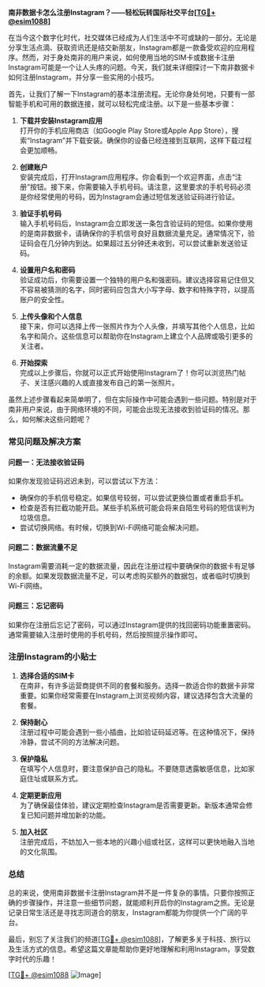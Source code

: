 **南非数据卡怎么注册Instagram？——轻松玩转国际社交平台[[TG💪+ @esim1088](https://t.me/s/esim1088)]**

在当今这个数字化时代，社交媒体已经成为人们生活中不可或缺的一部分。无论是分享生活点滴、获取资讯还是结交新朋友，Instagram都是一款备受欢迎的应用程序。然而，对于身处南非的用户来说，如何使用当地的SIM卡或数据卡注册Instagram可能是一个让人头疼的问题。今天，我们就来详细探讨一下南非数据卡如何注册Instagram，并分享一些实用的小技巧。

首先，让我们了解一下Instagram的基本注册流程。无论你身处何地，只要有一部智能手机和可用的数据连接，就可以轻松完成注册。以下是一些基本步骤：

1. **下载并安装Instagram应用**  
   打开你的手机应用商店（如Google Play Store或Apple App Store），搜索“Instagram”并下载安装。确保你的设备已经连接到互联网，这样下载过程会更加顺畅。

2. **创建账户**  
   安装完成后，打开Instagram应用程序。你会看到一个欢迎界面，点击“注册”按钮。接下来，你需要输入手机号码。请注意，这里要求的手机号码必须是你经常使用的号码，因为Instagram会通过短信发送验证码进行验证。

3. **验证手机号码**  
   输入手机号码后，Instagram会立即发送一条包含验证码的短信。如果你使用的是南非数据卡，请确保你的手机信号良好且数据流量充足。通常情况下，验证码会在几分钟内到达。如果超过五分钟还未收到，可以尝试重新发送验证码。

4. **设置用户名和密码**  
   验证成功后，你需要设置一个独特的用户名和强密码。建议选择容易记住但又不容易被猜测的名字，同时密码应包含大小写字母、数字和特殊字符，以提高账户的安全性。

5. **上传头像和个人信息**  
   接下来，你可以选择上传一张照片作为个人头像，并填写其他个人信息，比如名字和简介。这些信息可以帮助你在Instagram上建立个人品牌或吸引更多的关注者。

6. **开始探索**  
   完成以上步骤后，你就可以正式开始使用Instagram了！你可以浏览热门帖子、关注感兴趣的人或直接发布自己的第一张照片。

虽然上述步骤看起来简单明了，但在实际操作中可能会遇到一些问题。特别是对于南非用户来说，由于网络环境的不同，可能会出现无法接收到验证码的情况。那么，如何解决这些问题呢？

### **常见问题及解决方案**

#### **问题一：无法接收验证码**
如果你发现验证码迟迟未到，可以尝试以下方法：
- 确保你的手机信号稳定。如果信号较弱，可以尝试更换位置或者重启手机。
- 检查是否有拦截功能开启。某些手机系统可能会将来自陌生号码的短信误判为垃圾信息。
- 尝试切换网络。有时候，切换到Wi-Fi网络可能会解决问题。

#### **问题二：数据流量不足**
Instagram需要消耗一定的数据流量，因此在注册过程中要确保你的数据卡有足够的余额。如果发现数据流量不足，可以考虑购买额外的数据包，或者临时切换到Wi-Fi网络。

#### **问题三：忘记密码**
如果你在注册后忘记了密码，可以通过Instagram提供的找回密码功能重置密码。通常需要输入注册时使用的手机号码，然后按照提示操作即可。

### **注册Instagram的小贴士**

1. **选择合适的SIM卡**  
   在南非，有许多运营商提供不同的套餐和服务。选择一款适合你的数据卡非常重要。如果你经常需要在Instagram上浏览视频内容，建议选择包含大流量的套餐。

2. **保持耐心**  
   注册过程中可能会遇到一些小插曲，比如验证码延迟等。在这种情况下，保持冷静，尝试不同的方法解决问题。

3. **保护隐私**  
   在填写个人信息时，要注意保护自己的隐私。不要随意透露敏感信息，比如家庭住址或联系方式。

4. **定期更新应用**  
   为了确保最佳体验，建议定期检查Instagram是否需要更新。新版本通常会修复已知问题并增加新的功能。

5. **加入社区**  
   注册完成后，不妨加入一些本地的兴趣小组或社区，这样可以更快地融入当地的文化氛围。

### **总结**

总的来说，使用南非数据卡注册Instagram并不是一件复杂的事情。只要你按照正确的步骤操作，并注意一些细节问题，就能顺利开启你的Instagram之旅。无论是记录日常生活还是寻找志同道合的朋友，Instagram都能为你提供一个广阔的平台。

最后，别忘了关注我们的频道[[TG💪+ @esim1088](https://t.me/s/esim1088)]，了解更多关于科技、旅行以及生活方式的信息。希望这篇文章能帮助你更好地理解和利用Instagram，享受数字时代的乐趣！

[[TG💪+ @esim1088](https://t.me/s/esim1088) ![Image](https://i.postimg.cc/4NQfJmqS/Snipaste-2025-05-13-00-14-12.png)]